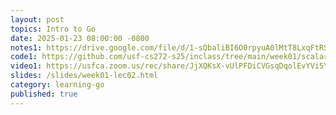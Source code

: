 ```yaml
---
layout: post
topics: Intro to Go
date: 2025-01-23 08:00:00 -0800
notes1: https://drive.google.com/file/d/1-sQbaliBI6O0rpyuA0lMtT8LxqFtRS2E/view?usp=sharing
code1: https://github.com/usf-cs272-s25/inclass/tree/main/week01/scalars
video1: https://usfca.zoom.us/rec/share/JjXQKsX-vUlPFDiCVGsqDqolEvYVi5YHaL2ThHd-BevJ0HkSu2f3we0vjm9h2eln._JJR1goTkIMl2zSJ
slides: /slides/week01-lec02.html
category: learning-go
published: true
---
```


